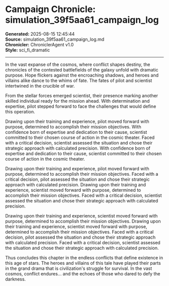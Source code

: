 # Campaign Chronicle: simulation_39f5aa61_campaign_log

**Generated:** 2025-08-15 12:45:44  
**Source:** simulation_39f5aa61_campaign_log.md  
**Chronicler:** ChroniclerAgent v1.0  
**Style:** sci_fi_dramatic  

---

In the vast expanse of the cosmos, where conflict shapes destiny, the chronicles of the contested battlefields of the galaxy unfold with dramatic purpose. Hope flickers against the encroaching shadows, and heroes and villains alike dance to the whims of fate. The fates of pilot and scientist intertwined in the crucible of war.

From the stellar forces emerged scientist, their presence marking another skilled individual ready for the mission ahead. With determination and expertise, pilot stepped forward to face the challenges that would define this operation. 

Drawing upon their training and experience, pilot moved forward with purpose, determined to accomplish their mission objectives. With confidence born of expertise and dedication to their cause, scientist committed to their chosen course of action in the cosmic theater. Faced with a critical decision, scientist assessed the situation and chose their strategic approach with calculated precision. With confidence born of expertise and dedication to their cause, scientist committed to their chosen course of action in the cosmic theater. 

Drawing upon their training and experience, pilot moved forward with purpose, determined to accomplish their mission objectives. Faced with a critical decision, pilot assessed the situation and chose their strategic approach with calculated precision. Drawing upon their training and experience, scientist moved forward with purpose, determined to accomplish their mission objectives. Faced with a critical decision, scientist assessed the situation and chose their strategic approach with calculated precision. 

Drawing upon their training and experience, scientist moved forward with purpose, determined to accomplish their mission objectives. Drawing upon their training and experience, scientist moved forward with purpose, determined to accomplish their mission objectives. Faced with a critical decision, pilot assessed the situation and chose their strategic approach with calculated precision. Faced with a critical decision, scientist assessed the situation and chose their strategic approach with calculated precision.

Thus concludes this chapter in the endless conflicts that define existence in this age of stars. The heroes and villains of this tale have played their parts in the grand drama that is civilization's struggle for survival. In the vast cosmos, conflict endures... and the echoes of those who dared to defy the darkness.